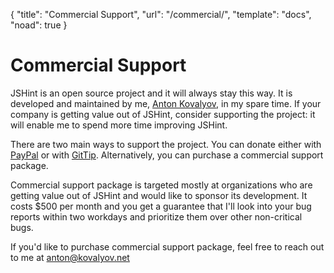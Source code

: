 { "title": "Commercial Support", "url": "/commercial/", "template": "docs", "noad": true }

# Commercial Support

JSHint is an open source project and it will always stay this way. It is
developed and maintained by me, [Anton Kovalyov](http://anton.kovalyov.net/),
in my spare time. If your company is getting value out of JSHint, consider
supporting the project: it will enable me to spend more time improving JSHint.

There are two main ways to support the project. You can donate either with
[PayPal](https://www.paypal.com/cgi-bin/webscr?cmd=_s-xclick&hosted_button_id=L9V4YWVEMSQLY) or 
with [GitTip](https://www.gittip.com/antonkovalyov). Alternatively, you
can purchase a commercial support package.

Commercial support package is targeted mostly at organizations who are
getting value out of JSHint and would like to sponsor its development. It
costs $500 per month and you get a guarantee that I'll look into your bug
reports within two workdays and prioritize them over other non-critical bugs.

If you'd like to purchase commercial support package, feel free to reach
out to me at [anton@kovalyov.net](mailto:anton@kovalyov.net)